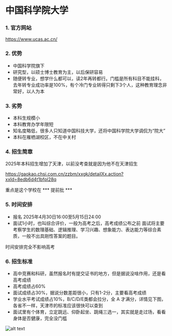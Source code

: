 # 中国科学院大学

### 1. 官方网站

https://www.ucas.ac.cn/

### 2. 优势

- 中国科学院旗下
- 研究型，以硕士博士教育为主，以后保研容易
- 随便转专业，想学什么都可以，读2年再转都行。门槛是所有科目不能挂科，去年转专业成功率是100%，有个冷门专业转得只剩下3个人，这种教育理念非常好，以人为本

### 3. 劣势

- 本科生规模小
- 本科教育办学年限短
- 知名度略低，很多人只知道中国科技大学，还将中国科学院大学调侃为“院大”
- 本科在雁栖湖校区，不在中关村

### 4. 招生简章

2025年本科招生增加了天津，以前没考查就是因为他不在天津招生

https://gaokao.chsi.com.cn/zzbm/xxgk/detailXx.action?xxId=8edb6d4t1bfpl28q

重点是这个学校在 *** 提前批 ***

### 5. 时间安排

- 报名 2025年4月30日16:00至5月15日24:00
- 面试1小时，也叫综合评价，一般为高考之后，高考成绩公布之前
  面试将主要考察学生的数理基础、逻辑推理、学习兴趣、想象能力、表达能力等综合素质，一般不出具刚性答案的题目。

时间安排完全不影响高考

### 6. 招生标准

- 高中竞赛和科研，虽然报名时有提交证书的地方，但是据说没啥作用，还是看高考成绩
- 高考成绩占60%
- 面试成绩占30%，据说分数差距很小，只有1-2分，主要看高考成绩
- 学业水平考试成绩占10%，B/C/D/E类都会拉分，全 A 才满分，详情见下图，各省不一样，天津市的标准应该很快可以查到
- 面试里有个体育，立定跳远、仰卧起坐、跳绳三选一，其实就是走过场，看看身体是否健康，完全没门槛

![alt text](img/image.png)